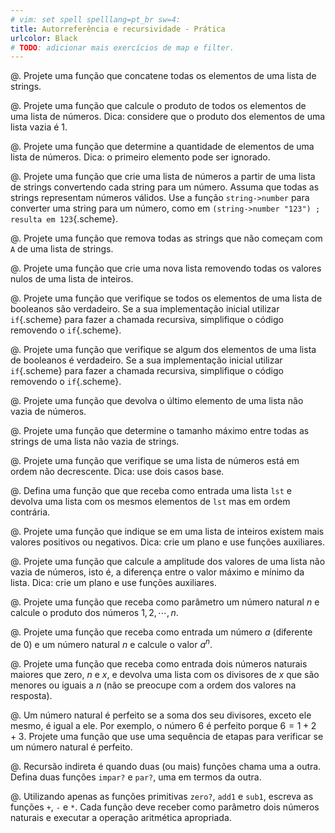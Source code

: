 ```yaml
---
# vim: set spell spelllang=pt_br sw=4:
title: Autorreferência e recursividade - Prática
urlcolor: Black
# TODO: adicionar mais exercícios de map e filter.
---
```


<!-- Básico - reduce -->

@. Projete uma função que concatene todas os elementos de uma lista de strings.

@. Projete uma função que calcule o produto de todos os elementos de uma lista de números. Dica: considere que o produto dos elementos de uma lista vazia é 1.

@. Projete uma função que determine a quantidade de elementos de uma lista de números. Dica: o primeiro elemento pode ser ignorado.


<!-- Básico - map -->

@. Projete uma função que crie uma lista de números a partir de uma lista de strings convertendo cada string para um número. Assuma que todas as strings representam números válidos. Use a função `string->number` para converter uma string para um número, como em `(string->number "123") ; resulta em 123`{.scheme}.


<!-- Básico - filter -->

@. Projete uma função que remova todas as strings que não começam com `A` de uma lista de strings.

@. Projete uma função que crie uma nova lista removendo todas os valores nulos de uma lista de inteiros.


<!-- Processamento parcial -->

@. Projete uma função que verifique se todos os elementos de uma lista de booleanos são verdadeiro. Se a sua implementação inicial utilizar `if`{.scheme} para fazer a chamada recursiva, simplifique o código removendo o `if`{.scheme}.

@. Projete uma função que verifique se algum dos elementos de uma lista de booleanos é verdadeiro. Se a sua implementação inicial utilizar `if`{.scheme} para fazer a chamada recursiva, simplifique o código removendo o `if`{.scheme}.


<!-- Ajuste caso base -->

@. Projete uma função que devolva o último elemento de uma lista não vazia de números.

@. Projete uma função que determine o tamanho máximo entre todas as strings de uma lista não vazia de strings.

@. Projete uma função que verifique se uma lista de números está em ordem não decrescente. Dica: use dois casos base.


<!-- Funções auxiliares - plano -->

@. Defina uma função que que receba como entrada uma lista `lst` e devolva uma lista com os mesmos elementos de `lst` mas em ordem contrária.

@. Projete uma função que indique se em uma lista de inteiros existem mais valores positivos ou negativos. Dica: crie um plano e use funções auxiliares.

@. Projete uma função que calcule a amplitude dos valores de uma lista não vazia de números, isto é, a diferença entre o valor máximo e mínimo da lista. Dica: crie um plano e use funções auxiliares.


<!-- Números naturais -->

@. Projete uma função que receba como parâmetro um número natural $n$ e calcule o produto dos números $1, 2, \cdots, n$.

@. Projete uma função que receba como entrada um número $a$ (diferente de 0) e um número natural $n$ e calcule o valor $a^n$.

@. Projete uma função que receba como entrada dois números naturais maiores que zero, $n$ e $x$, e devolva uma lista com os divisores de $x$ que são menores ou iguais a $n$ (não se preocupe com a ordem dos valores na resposta).

@. Um número natural é perfeito se a soma dos seu divisores, exceto ele mesmo, é igual a ele. Por exemplo, o número $6$ é perfeito porque $6 = 1 + 2 + 3$. Projete uma função que use uma sequência de etapas para verificar se um número natural é perfeito.

@. Recursão indireta é quando duas (ou mais) funções chama uma a outra. Defina duas funções `impar?` e `par?`, uma em termos da outra.

@. Utilizando apenas as funções primitivas `zero?`, `add1` e `sub1`, escreva as funções `+`, `-` e `*`. Cada função deve receber como parâmetro dois números naturais e executar a operação aritmética apropriada.
